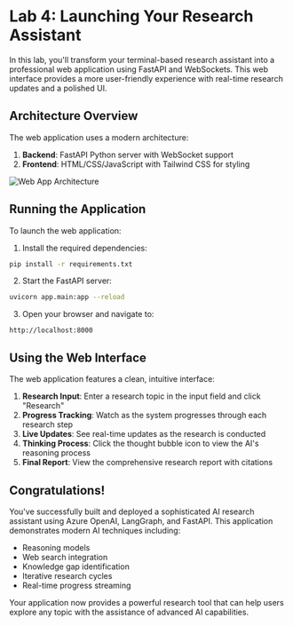 # **Lab 4: Launching Your Research Assistant**

In this lab, you'll transform your terminal-based research assistant into a professional web application using FastAPI and WebSockets. This web interface provides a more user-friendly experience with real-time research updates and a polished UI.

## **Architecture Overview**

The web application uses a modern architecture:

1. **Backend**: FastAPI Python server with WebSocket support
2. **Frontend**: HTML/CSS/JavaScript with Tailwind CSS for styling

![Web App Architecture](media/lab4_architecture.jpg)

## **Running the Application**

To launch the web application:

1. Install the required dependencies:

```bash
pip install -r requirements.txt
```

2. Start the FastAPI server:

```bash
uvicorn app.main:app --reload
```

3. Open your browser and navigate to:

```
http://localhost:8000
```

## **Using the Web Interface**

The web application features a clean, intuitive interface:

1. **Research Input**: Enter a research topic in the input field and click "Research"
2. **Progress Tracking**: Watch as the system progresses through each research step
3. **Live Updates**: See real-time updates as the research is conducted
4. **Thinking Process**: Click the thought bubble icon to view the AI's reasoning process
5. **Final Report**: View the comprehensive research report with citations

## **Congratulations!**

You've successfully built and deployed a sophisticated AI research assistant using Azure OpenAI, LangGraph, and FastAPI. This application demonstrates modern AI techniques including:

- Reasoning models
- Web search integration
- Knowledge gap identification
- Iterative research cycles
- Real-time progress streaming

Your application now provides a powerful research tool that can help users explore any topic with the assistance of advanced AI capabilities.